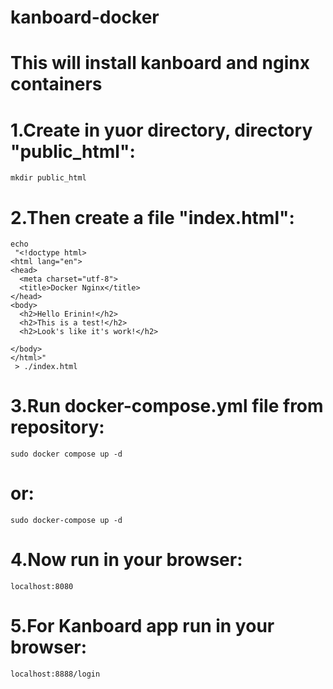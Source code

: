 # kanboard-docker
# This will install kanboard and nginx containers
# 1.Create in yuor directory, directory "public_html":
```
mkdir public_html
```

# 2.Then create a file "index.html":

```
echo
 "<!doctype html>
<html lang="en">
<head>
  <meta charset="utf-8">
  <title>Docker Nginx</title>
</head>
<body>
  <h2>Hello Erinin!</h2>
  <h2>This is a test!</h2>
  <h2>Look's like it's work!</h2>

</body>
</html>"
 > ./index.html
```
# 3.Run docker-compose.yml file from repository:
```
sudo docker compose up -d
```

# or:
```
sudo docker-compose up -d
```

# 4.Now run in your browser:
```
localhost:8080
```

# 5.For Kanboard app run in your browser:
```
localhost:8888/login
```

